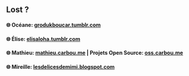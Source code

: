 ## Lost ?

#### 🌐 Océane: [grodukboucar.tumblr.com](https://grodukboucar.tumblr.com/)

#### 🌐 Élise: [elisaloha.tumblr.com](https://elisaloha.tumblr.com/)

#### 🌐 Mathieu: [mathieu.carbou.me](https://mathieu.carbou.me) | Projets Open Source: [oss.carbou.me](https://oss.carbou.me/)

#### 🌐 Mireille: [lesdelicesdemimi.blogspot.com](https://lesdelicesdemimi.blogspot.com/)
